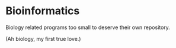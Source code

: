 Bioinformatics
==============

Biology related programs too small to deserve their own repository.

(Ah biology, my first true love.)

